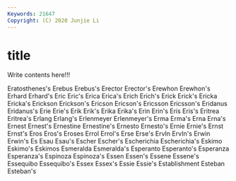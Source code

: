 ```yaml
---
Keywords: 21647
Copyright: (C) 2020 Junjie Li
---
```


# title

Write contents here!!!

Eratosthenes's 
Erebus 
Erebus's 
Erector 
Erector's 
Erewhon 
Erewhon's 
Erhard
Erhard's 
Eric 
Eric's 
Erica 
Erica's 
Erich 
Erich's 
Erick 
Erick's 
Ericka
Ericka's 
Erickson 
Erickson's 
Ericson 
Ericson's 
Ericsson 
Ericsson's 
Eridanus 
Eridanus's 
Erie
Erie's 
Erik 
Erik's 
Erika 
Erika's 
Erin 
Erin's 
Eris 
Eris's 
Eritrea
Eritrea's 
Erlang 
Erlang's 
Erlenmeyer 
Erlenmeyer's 
Erma 
Erma's 
Erna 
Erna's 
Ernest
Ernest's 
Ernestine 
Ernestine's 
Ernesto 
Ernesto's 
Ernie 
Ernie's 
Ernst 
Ernst's 
Eros
Eros's 
Eroses 
Errol 
Errol's 
Erse 
Erse's 
ErvIn 
ErvIn's 
Erwin 
Erwin's
Es 
Esau 
Esau's 
Escher 
Escher's 
Escherichia 
Escherichia's 
Eskimo 
Eskimo's 
Eskimos
Esmeralda 
Esmeralda's 
Esperanto 
Esperanto's 
Esperanza 
Esperanza's 
Espinoza 
Espinoza's 
Essen 
Essen's
Essene 
Essene's 
Essequibo 
Essequibo's 
Essex 
Essex's 
Essie 
Essie's 
Establishment 
Esteban
Esteban's 
